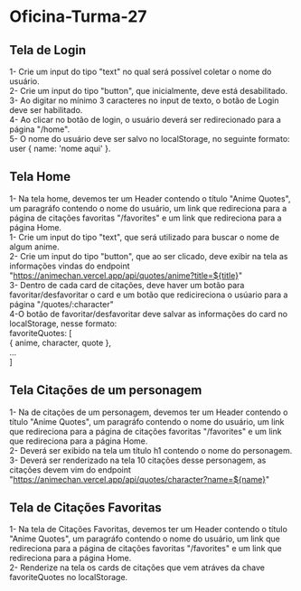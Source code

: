 # Oficina-Turma-27

## Tela de Login 
1- Crie um input do tipo "text" no qual será possível coletar o nome do usuário. <br>
2- Crie um input do tipo "button", que inicialmente, deve está desabilitado. <br>
3- Ao digitar no mínimo 3 caracteres no input de texto, o botão de Login deve ser habilitado. <br>
4- Ao clicar no botão de login, o usuário deverá ser redirecionado para a página "/home". <br>
5- O nome do usuário deve ser salvo no localStorage, no seguinte formato: user { name: 'nome aqui' }. <br>

## Tela Home 
1- Na tela home, devemos ter um Header contendo o título "Anime Quotes", um paragráfo contendo o nome do usuário, um link que redireciona para a página de citações favoritas "/favorites" e um link que redireciona para a página Home. <br>
1- Crie um input do tipo "text", que será utilizado para buscar o nome de algum anime. <br> 
2- Crie um input do tipo "button", que ao ser clicado, deve exibir na tela as informações vindas do endpoint "https://animechan.vercel.app/api/quotes/anime?title=${title}" <br>
3- Dentro de cada card de citações, deve haver um botão para favoritar/desfavoritar o card e um botão que redicireciona o usúario para a página "/quotes/:character" <br>
4-O botão de favoritar/desfavoritar deve salvar as informações do card no localStorage, nesse formato: <br>
favoriteQuotes: [ <br>
{ anime, character, quote }, <br>
... <br>
] <br>

## Tela Citações de um personagem
1- Na de citações de um personagem, devemos ter um Header contendo o título "Anime Quotes", um paragráfo contendo o nome do usuário, um link que redireciona para a página de citações favoritas "/favorites" e um link que redireciona para a página Home. <br>
2- Deverá ser exibido na tela um título h1 contendo o nome do personagem. <br>
3- Deverá ser renderizado na tela 10 citações desse personagem, as citações devem vim do endpoint "https://animechan.vercel.app/api/quotes/character?name=${name}"

## Tela de Citações Favoritas 
1- Na tela de Citações Favoritas, devemos ter um Header contendo o título "Anime Quotes", um paragráfo contendo o nome do usuário, um link que redireciona para a página de citações favoritas "/favorites" e um link que redireciona para a página Home. <br>
2- Renderize na tela os cards de citações que vem atráves da chave favoriteQuotes no localStorage.

